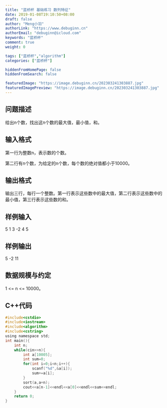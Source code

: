 ```yaml
---
title: "蓝桥杯 基础练习 数列特征"
date: 2019-01-08T19:10:50+08:00
draft: false
author: "Meng小羽"
authorLink: "https://www.debuginn.cn"
authorEmail: "debuginn@icloud.com"
keywords: "蓝桥杯"
comment: true
weight: 0

tags: ["蓝桥杯","algorithm"]
categories: ["蓝桥杯"]

hiddenFromHomePage: false
hiddenFromSearch: false

featuredImage: "https://image.debuginn.cn/202303241303887.jpg"
featuredImagePreview: "https://image.debuginn.cn/202303241303887.jpg"
---
```


## 问题描述

给出n个数，找出这n个数的最大值，最小值，和。

## 输入格式

第一行为整数n，表示数的个数。

第二行有n个数，为给定的n个数，每个数的绝对值都小于10000。

## 输出格式

输出三行，每行一个整数。第一行表示这些数中的最大值，第二行表示这些数中的最小值，第三行表示这些数的和。

## 样例输入

5
1 3 -2 4 5

## 样例输出

5
-2
11

## 数据规模与约定

1 <= n <= 10000。

## C++代码

```c
#include<cstdio>
#include<iostream>
#include<algorithm>
#include<cstring>
using namespace std;
int main(){
    int n;
    while(cin>>n){
        int a[10005];
        int sum=0;
        for(int i=0;i<n;i++){
            scanf("%d",&a[i]);
            sum+=a[i];
        }
        sort(a,a+n);
        cout<<a[n-1]<<endl<<a[0]<<endl<<sum<<endl;
    }
    return 0;
}
```